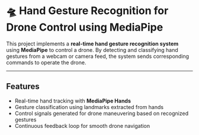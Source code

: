 
# 🛸 Hand Gesture Recognition for Drone Control using MediaPipe

This project implements a **real-time hand gesture recognition system** using **MediaPipe** to control a drone. By detecting and classifying hand gestures from a webcam or camera feed, the system sends corresponding commands to operate the drone.

---

##  Features

-  Real-time hand tracking with **MediaPipe Hands**
-  Gesture classification using landmarks extracted from hands
-  Control signals generated for drone maneuvering based on recognized gestures
-  Continuous feedback loop for smooth drone navigation



